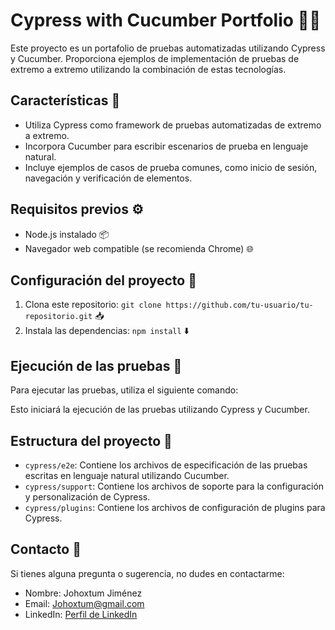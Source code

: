 # Cypress with Cucumber Portfolio 🌱🥒

Este proyecto es un portafolio de pruebas automatizadas utilizando Cypress y Cucumber. Proporciona ejemplos de implementación de pruebas de extremo a extremo utilizando la combinación de estas tecnologías.

## Características 🚀

- Utiliza Cypress como framework de pruebas automatizadas de extremo a extremo.
- Incorpora Cucumber para escribir escenarios de prueba en lenguaje natural.
- Incluye ejemplos de casos de prueba comunes, como inicio de sesión, navegación y verificación de elementos.

## Requisitos previos ⚙️

- Node.js instalado 📦
- Navegador web compatible (se recomienda Chrome) 🌐

## Configuración del proyecto 🔧

1. Clona este repositorio: `git clone https://github.com/tu-usuario/tu-repositorio.git` 📥
2. Instala las dependencias: `npm install` ⬇️

## Ejecución de las pruebas 🚦

Para ejecutar las pruebas, utiliza el siguiente comando:


Esto iniciará la ejecución de las pruebas utilizando Cypress y Cucumber.

## Estructura del proyecto 📁

- `cypress/e2e`: Contiene los archivos de especificación de las pruebas escritas en lenguaje natural utilizando Cucumber.
- `cypress/support`: Contiene los archivos de soporte para la configuración y personalización de Cypress.
- `cypress/plugins`: Contiene los archivos de configuración de plugins para Cypress.


## Contacto 📧

Si tienes alguna pregunta o sugerencia, no dudes en contactarme:

- Nombre: Johoxtum Jiménez
- Email: [Johoxtum@gmail.com](mailto:Johoxtum@gmail.com)
- LinkedIn: [Perfil de LinkedIn](https://www.linkedin.com/in/johoxtum-jimenez-463ba1211/)
